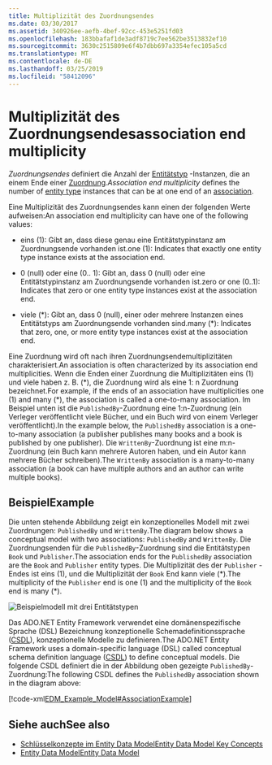 ```yaml
---
title: Multiplizität des Zuordnungsendes
ms.date: 03/30/2017
ms.assetid: 340926ee-aefb-4bef-92cc-453e5251fd03
ms.openlocfilehash: 183bbafaf1de3adf8719c7ee562be3513832ef10
ms.sourcegitcommit: 3630c2515809e6f4b7dbb697a3354efec105a5cd
ms.translationtype: MT
ms.contentlocale: de-DE
ms.lasthandoff: 03/25/2019
ms.locfileid: "58412096"
---
```

# <a name="association-end-multiplicity"></a><span data-ttu-id="a6a3e-102">Multiplizität des Zuordnungsendes</span><span class="sxs-lookup"><span data-stu-id="a6a3e-102">association end multiplicity</span></span>
<span data-ttu-id="a6a3e-103">*Zuordnungsendes* definiert die Anzahl der [Entitätstyp](../../../../docs/framework/data/adonet/entity-type.md) -Instanzen, die an einem Ende einer [Zuordnung](../../../../docs/framework/data/adonet/association-type.md).</span><span class="sxs-lookup"><span data-stu-id="a6a3e-103">*Association end multiplicity* defines the number of [entity type](../../../../docs/framework/data/adonet/entity-type.md) instances that can be at one end of an [association](../../../../docs/framework/data/adonet/association-type.md).</span></span>  
  
 <span data-ttu-id="a6a3e-104">Eine Multiplizität des Zuordnungsendes kann einen der folgenden Werte aufweisen:</span><span class="sxs-lookup"><span data-stu-id="a6a3e-104">An association end multiplicity can have one of the following values:</span></span>  
  
-   <span data-ttu-id="a6a3e-105">eins (1): Gibt an, dass diese genau eine Entitätstypinstanz am Zuordnungsende vorhanden ist.</span><span class="sxs-lookup"><span data-stu-id="a6a3e-105">one (1): Indicates that exactly one entity type instance exists at the association end.</span></span>  
  
-   <span data-ttu-id="a6a3e-106">0 (null) oder eine (0.. 1): Gibt an, dass 0 (null) oder eine Entitätstypinstanz am Zuordnungsende vorhanden ist.</span><span class="sxs-lookup"><span data-stu-id="a6a3e-106">zero or one (0..1): Indicates that zero or one entity type instances exist at the association end.</span></span>  
  
-   <span data-ttu-id="a6a3e-107">viele (\*): Gibt an, dass 0 (null), einer oder mehrere Instanzen eines Entitätstyps am Zuordnungsende vorhanden sind.</span><span class="sxs-lookup"><span data-stu-id="a6a3e-107">many (\*): Indicates that zero, one, or more entity type instances exist at the association end.</span></span>  
  
 <span data-ttu-id="a6a3e-108">Eine Zuordnung wird oft nach ihren Zuordnungsendemultiplizitäten charakterisiert.</span><span class="sxs-lookup"><span data-stu-id="a6a3e-108">An association is often characterized by its association end multiplicities.</span></span> <span data-ttu-id="a6a3e-109">Wenn die Enden einer Zuordnung die Multiplizitäten eins (1) und viele haben z. B. (\*), die Zuordnung wird als eine 1: n Zuordnung bezeichnet.</span><span class="sxs-lookup"><span data-stu-id="a6a3e-109">For example, if the ends of an association have multiplicities one (1) and many (\*), the association is called a one-to-many association.</span></span> <span data-ttu-id="a6a3e-110">Im Beispiel unten ist die `PublishedBy`-Zuordnung eine 1:n-Zuordnung (ein Verleger veröffentlicht viele Bücher, und ein Buch wird von einem Verleger veröffentlicht).</span><span class="sxs-lookup"><span data-stu-id="a6a3e-110">In the example below, the `PublishedBy` association is a one-to-many association (a publisher publishes many books and a book is published by one publisher).</span></span> <span data-ttu-id="a6a3e-111">Die `WrittenBy`-Zuordnung ist eine m:n-Zuordnung (ein Buch kann mehrere Autoren haben, und ein Autor kann mehrere Bücher schreiben).</span><span class="sxs-lookup"><span data-stu-id="a6a3e-111">The `WrittenBy` association is a many-to-many association (a book can have multiple authors and an author can write multiple books).</span></span>  
  
## <a name="example"></a><span data-ttu-id="a6a3e-112">Beispiel</span><span class="sxs-lookup"><span data-stu-id="a6a3e-112">Example</span></span>  
 <span data-ttu-id="a6a3e-113">Die unten stehende Abbildung zeigt ein konzeptionelles Modell mit zwei Zuordnungen: `PublishedBy` und `WrittenBy`.</span><span class="sxs-lookup"><span data-stu-id="a6a3e-113">The diagram below shows a conceptual model with two associations: `PublishedBy` and `WrittenBy`.</span></span> <span data-ttu-id="a6a3e-114">Die Zuordnungsenden für die `PublishedBy`-Zuordnung sind die Entitätstypen `Book` und `Publisher`.</span><span class="sxs-lookup"><span data-stu-id="a6a3e-114">The association ends for the `PublishedBy` association are the `Book` and `Publisher` entity types.</span></span> <span data-ttu-id="a6a3e-115">Die Multiplizität des der `Publisher` -Endes ist eins (1), und die Multiplizität der `Book` End kann viele (\*).</span><span class="sxs-lookup"><span data-stu-id="a6a3e-115">The multiplicity of the `Publisher` end is one (1) and the multiplicity of the `Book` end is many (\*).</span></span>  
  
 ![Beispielmodell mit drei Entitätstypen](./media/association-end-multiplicity/example-model-three-entity-types.gif)  
  
 <span data-ttu-id="a6a3e-117">Das ADO.NET Entity Framework verwendet eine domänenspezifische Sprache (DSL) Bezeichnung konzeptionelle Schemadefinitionssprache ([CSDL](../../../../docs/framework/data/adonet/ef/language-reference/csdl-specification.md)), konzeptionelle Modelle zu definieren.</span><span class="sxs-lookup"><span data-stu-id="a6a3e-117">The ADO.NET Entity Framework uses a domain-specific language (DSL) called conceptual schema definition language ([CSDL](../../../../docs/framework/data/adonet/ef/language-reference/csdl-specification.md)) to define conceptual models.</span></span> <span data-ttu-id="a6a3e-118">Die folgende CSDL definiert die in der Abbildung oben gezeigte `PublishedBy`-Zuordnung:</span><span class="sxs-lookup"><span data-stu-id="a6a3e-118">The following CSDL defines the `PublishedBy` association shown in the diagram above:</span></span>  
  
 [!code-xml[EDM_Example_Model#AssociationExample](../../../../samples/snippets/xml/VS_Snippets_Data/edm_example_model/xml/books.edmx#associationexample)]  
  
## <a name="see-also"></a><span data-ttu-id="a6a3e-119">Siehe auch</span><span class="sxs-lookup"><span data-stu-id="a6a3e-119">See also</span></span>
- [<span data-ttu-id="a6a3e-120">Schlüsselkonzepte im Entity Data Model</span><span class="sxs-lookup"><span data-stu-id="a6a3e-120">Entity Data Model Key Concepts</span></span>](../../../../docs/framework/data/adonet/entity-data-model-key-concepts.md)
- [<span data-ttu-id="a6a3e-121">Entity Data Model</span><span class="sxs-lookup"><span data-stu-id="a6a3e-121">Entity Data Model</span></span>](../../../../docs/framework/data/adonet/entity-data-model.md)
